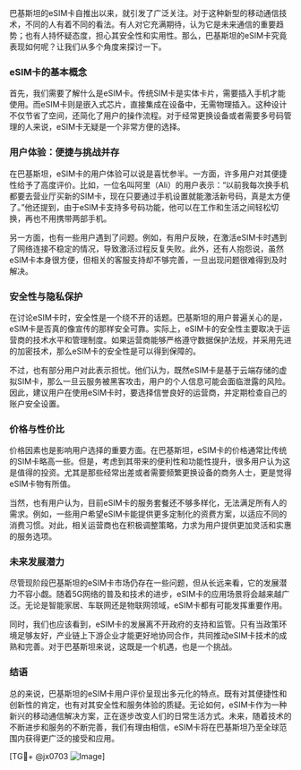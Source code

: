 巴基斯坦的eSIM卡自推出以来，就引发了广泛关注。对于这种新型的移动通信技术，不同的人有着不同的看法。有人对它充满期待，认为它是未来通信的重要趋势；也有人持怀疑态度，担心其安全性和实用性。那么，巴基斯坦的eSIM卡究竟表现如何呢？让我们从多个角度来探讨一下。

### eSIM卡的基本概念

首先，我们需要了解什么是eSIM卡。传统SIM卡是实体卡片，需要插入手机才能使用。而eSIM卡则是嵌入式芯片，直接集成在设备中，无需物理插入。这种设计不仅节省了空间，还简化了用户的操作流程。对于经常更换设备或者需要多号码管理的人来说，eSIM卡无疑是一个非常方便的选择。

### 用户体验：便捷与挑战并存

在巴基斯坦，eSIM卡的用户体验可以说是喜忧参半。一方面，许多用户对其便捷性给予了高度评价。比如，一位名叫阿里（Ali）的用户表示：“以前我每次换手机都要去营业厅买新的SIM卡，现在只要通过手机设置就能激活新号码，真是太方便了。”他还提到，由于eSIM卡支持多号码功能，他可以在工作和生活之间轻松切换，再也不用携带两部手机。

另一方面，也有一些用户遇到了问题。例如，有用户反映，在激活eSIM卡时遇到了网络连接不稳定的情况，导致激活过程反复失败。此外，还有人抱怨说，虽然eSIM卡本身很方便，但相关的客服支持却不够完善，一旦出现问题很难得到及时解决。

### 安全性与隐私保护

在讨论eSIM卡时，安全性是一个绕不开的话题。巴基斯坦的用户普遍关心的是，eSIM卡是否真的像宣传的那样安全可靠。实际上，eSIM卡的安全性主要取决于运营商的技术水平和管理制度。如果运营商能够严格遵守数据保护法规，并采用先进的加密技术，那么eSIM卡的安全性是可以得到保障的。

不过，也有部分用户对此表示担忧。他们认为，既然eSIM卡是基于云端存储的虚拟SIM卡，那么一旦云服务被黑客攻击，用户的个人信息可能会面临泄露的风险。因此，建议用户在使用eSIM卡时，要选择信誉良好的运营商，并定期检查自己的账户安全设置。

### 价格与性价比

价格因素也是影响用户选择的重要方面。在巴基斯坦，eSIM卡的价格通常比传统的SIM卡略高一些。但是，考虑到其带来的便利性和功能性提升，很多用户认为这是值得的投资。尤其是那些经常出差或者需要频繁更换设备的商务人士，更是觉得eSIM卡物有所值。

当然，也有用户认为，目前eSIM卡的服务套餐还不够多样化，无法满足所有人的需求。例如，一些用户希望eSIM卡能提供更多定制化的资费方案，以适应不同的消费习惯。对此，相关运营商也在积极调整策略，力求为用户提供更加灵活和实惠的服务选项。

### 未来发展潜力

尽管现阶段巴基斯坦的eSIM卡市场仍存在一些问题，但从长远来看，它的发展潜力不容小觑。随着5G网络的普及和技术的进步，eSIM卡的应用场景将会越来越广泛。无论是智能家居、车联网还是物联网领域，eSIM卡都有可能发挥重要作用。

同时，我们也应该看到，eSIM卡的发展离不开政府的支持和监管。只有当政策环境足够友好，产业链上下游企业才能更好地协同合作，共同推动eSIM卡技术的成熟和完善。对于巴基斯坦来说，这既是一个机遇，也是一个挑战。

### 结语

总的来说，巴基斯坦的eSIM卡用户评价呈现出多元化的特点。既有对其便捷性和创新性的肯定，也有对其安全性和服务体验的质疑。无论如何，eSIM卡作为一种新兴的移动通信解决方案，正在逐步改变人们的日常生活方式。未来，随着技术的不断进步和服务的不断完善，我们有理由相信，eSIM卡将在巴基斯坦乃至全球范围内获得更广泛的接受和应用。

[TG💪+ @jx0703 ![Image](https://github.com/user-attachments/assets/dbca1d08-cadb-493c-b0ec-ad6f7a83f270)]
